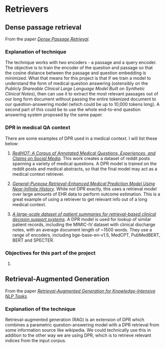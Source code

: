 # Retrievers

## Dense passage retrieval
From the paper [_Dense Passage Retrieval_](https://arxiv.org/abs/2004.04906). 

### Explanation of technique

The technique works with two encoders - a passage and a query encoder. The objective is to train the encoder of the question and passage so that the cosine distance between the passage and question embedding is minimized. What that means for this project is that if we train a model to understand the form of medical question answering (ostensibly on the _Publicly Shareable Clinical Large Language Model Built on Synthetic Clinical Notes_), then can use it to extract the most relevant passages out of our long form document without passing the entire tokenized document to our question-answering model (which could be up to 10,000 tokens long). A second part of this could be to use the whole end-to-end question answering system proposed by the same paper. 

### DPR in medical QA context

There are some examples of DPR used in a medical context. I will list these below:

1. [_RedHOT: A Corpus of Annotated Medical Questions, Experiences, and Claims on Social Media_](https://arxiv.org/abs/2210.06331). This work creates a dataset of reddit posts spanning a variety of medical questions. A DPR model is trained on the reddit posts and medical abstracts, so that the final model may act as a medical context retriever. 

2. [_General-Purpose Retrieval-Enhanced Medical Prediction Model Using Near-Infinite History_](https://arxiv.org/abs/2310.20204). While not DPR exactly, this uses a retrieval model over large amounts of EHR data to perform outcome estimation. This is a great example of using a retriever to get relevant info out of a long medical context.

3. [_A large-scale dataset of patient summaries for retrieval-based clinical decision support systems_](https://www.nature.com/articles/s41597-023-02814-8). A DPR model is used for lookup of similar patient records, including the MIMIC-IV dataset with clinical discharge notes, with an average document length of ~1500 words. They use a range of encoders, including bge-base-en-v1.5, MedCPT, PubMedBERT, BERT and SPECTER. 

### Objectives for this part of the project

1. 


## Retrieval-Augmented Generation 
From the paper [_Retrieval-Augmented Generation for Knowledge-Intensive NLP Tasks_](https://arxiv.org/abs/2005.11401). 

### Explanation of the technique 

Retrieval-augmented generation (RAG) is an extension of DPR which combines a parametric question-answering model with a DPR retrieval from some information source like wikipedia. We could technically use this in addition to the other way we are using DPR, which is to retrieve relevant indices from the input corpus.